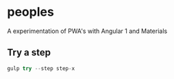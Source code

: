 # peoples
A experimentation of PWA's with Angular 1 and Materials

## Try a step

```javascript
gulp try --step step-x
```

